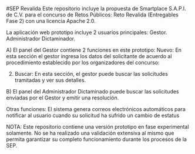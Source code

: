 #SEP Revalida
Este repositorio incluye la propuesta de Smartplace S.A.P.I. de C.V. para el concurso de Retos Públicos: Reto Revalida (Entregables Fase 2) con una licencia Apache 2.0.

La aplicación web prototipo incluye 2 usuarios principales:
Gestor.
Administrador Dictaminador.

A) El panel del Gestor contiene 2 funciones en este prototipo:
Nuevo:
En esta sección el gestor ingresa los datos del solicitante de acuerdo al procedimiento establecido por los organizadores del concurso:

2. Buscar:
En esta sección, el gestor puede buscar las solicitudes tramitadas y ver sus detalles.

B) El panel del Administrador Dictaminado puede buscar las solicitudes enviadas por el Gestor y emitir una resolución.

Otras funciones:
El sistema genera correos electrónicos automáticos para notificar al usuario cuando su solicitud ha sufrido un cambio de estatus

NOTA: Este repositorio contiene una versión prototipo en fase experimental solamente. No se ha realizado una validación extensiva al mismo que permita garantizar su completo funcionamiento durante los procesos de la SEP.
